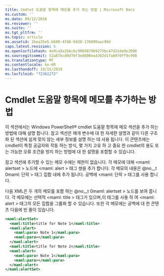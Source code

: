```yaml
---
title: Cmdlet 도움말 항목에 메모를 추가 하는 방법 | Microsoft Docs
ms.custom: ''
ms.date: 09/12/2016
ms.reviewer: ''
ms.suite: ''
ms.tgt_pltfrm: ''
ms.topic: article
ms.assetid: 2bea35e5-b680-4f86-b928-176890aac99d
caps.latest.revision: 5
ms.openlocfilehash: 4e9ca9a3bbcbc900d079b9275bc47d21de9e2996
ms.sourcegitcommit: 52a67bcd9d7bf3e8600ea4302d1fa8970ff9c998
ms.translationtype: MT
ms.contentlocale: ko-KR
ms.lasthandoff: 10/15/2019
ms.locfileid: "72361272"
---
```

# <a name="how-to-add-notes-to-a-cmdlet-help-topic"></a>Cmdlet 도움말 항목에 메모를 추가하는 방법

이 섹션에서는 Windows PowerShell® cmdlet 도움말 항목에 메모 섹션을 추가 하는 방법에 대해 설명 합니다. 참고 섹션은 매개 변수에 대 한 자세한 설명과 같이 다른 구조화 된 섹션에 쉽게 맞지 않는 세부 정보를 설명 하는 데 사용 됩니다. 이 콘텐츠에는 cmdlet이 특정 공급자와 작동 하는 방식, 몇 가지 고유 하 고 중요 한 cmdlet의 용도 또는 가능한 오류 조건을 방지 하는 방법에 대 한 설명을 포함할 수 있습니다.

참고 섹션에 추가할 수 있는 메모 수에는 제한이 없습니다. 각 메모에 대해 \<maml: alertset > 노드에 \<maml: alert > 태그 쌍을 추가 합니다. 각 메모의 내용은 @no__t 0maml: 단락 > 태그 집합 내에 추가 됩니다. 공백에 \<maml: 단락 > 태그를 사용 합니다.

다음 XML은 두 개의 메모를 포함 하는 @no__t 0maml: alertset > 노드를 보여 줍니다. 각 메모에는 선택적 \<maml: title > 태그가 있으며,이 태그를 사용 하 여 \<maml: alert > 태그의 모든 집합을 그룹화 할 수 있습니다. 또한 각 메모에는 공백에 대 한 콘텐츠 다음에 빈 줄이 있습니다.

```xml
<maml:alertSet>
  <maml:title>title for Note 1</maml:title>
  <maml:alert>
    <maml:para> Note 1</maml:para>
    <maml:para></maml:para>
  </maml:alert>
  <maml:title>title for Note 2</maml:title>
  <maml:alert>
    <maml:para> Note 1</maml:para>
    <maml:para></maml:para>
  </maml:alert>
</maml:alertSet>
```



